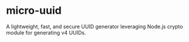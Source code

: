 # micro-uuid
A lightweight, fast, and secure UUID generator leveraging Node.js crypto module for generating v4 UUIDs.
